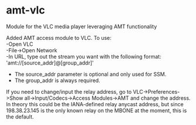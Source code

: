 # amt-vlc
Module for the VLC media player leveraging AMT functionality

Added AMT access module to VLC. To use:  
-Open VLC  
-File->Open Network  
-In URL, type out the stream you want with the following format: 'amt://[source_addr]@[group_addr]'  
* The source_addr parameter is optional and only used for SSM.  
* The group_addr is always required.  
  
If you need to change/input the relay address, go to VLC->Preferences->Show all->Input/Codecs->Access Modules->AMT and change the address. In theory this could be the IANA-defined relay anycast address, but since 198.38.23.145 is the only known relay on the MBONE at the moment, this is the default.
